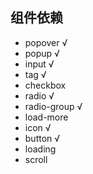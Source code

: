 ## 组件依赖
- popover √
- popup √
- input √
- tag √
- checkbox
- radio √
- radio-group √
- load-more
- icon √
- button √
- loading
- scroll